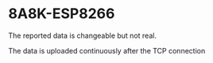 # 8A8K-ESP8266

The reported data is changeable but not real. 

The data is uploaded continuously after the TCP connection
